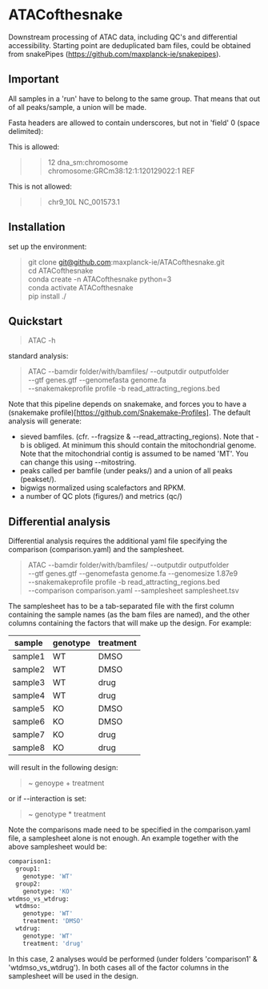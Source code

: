 # ATACofthesnake

Downstream processing of ATAC data, including QC's and differential accessibility. Starting point are deduplicated bam files, could be obtained from snakePipes (https://github.com/maxplanck-ie/snakepipes).

## Important

All samples in a 'run' have to belong to the same group. That means that out of all peaks/sample, a union will be made.

Fasta headers are allowed to contain underscores, but not in 'field' 0 (space delimited):

This is allowed:

 > >12 dna_sm:chromosome chromosome:GRCm38:12:1:120129022:1 REF

This is not allowed:

 > >chr9_10L
 > >NC_001573.1

## Installation

  set up the environment:  
>  git clone git@github.com:maxplanck-ie/ATACofthesnake.git  
>  cd ATACofthesnake  
>  conda create -n ATACofthesnake python=3  
>  conda activate ATACofthesnake  
>  pip install ./  

## Quickstart

 > ATAC -h  

standard analysis:

 > ATAC --bamdir folder/with/bamfiles/ --outputdir outputfolder \
   --gtf genes.gtf --genomefasta genome.fa \
   --snakemakeprofile profile -b read_attracting_regions.bed

Note that this pipeline depends on snakemake, and forces you to have a (snakemake profile)[https://github.com/Snakemake-Profiles].
The default analysis will generate:

 - sieved bamfiles.
(cfr. --fragsize & --read_attracting_regions). Note that -b is obliged. At minimum this should contain the mitochondrial genome. Note that the mitochondrial contig is assumed to be named 'MT'. You can change this using --mitostring.
 - peaks called per bamfile (under peaks/) and a union of all peaks (peakset/).
 - bigwigs normalized using scalefactors and RPKM.
 - a number of QC plots (figures/) and metrics (qc/)

## Differential analysis

Differential analysis requires the additional yaml file specifying the comparison (comparison.yaml) and the samplesheet.

 > ATAC --bamdir folder/with/bamfiles/ --outputdir outputfolder \
   --gtf genes.gtf --genomefasta genome.fa --genomesize 1.87e9 \
   --snakemakeprofile profile -b read_attracting_regions.bed \
   --comparison comparison.yaml --samplesheet samplesheet.tsv

The samplesheet has to be a tab-separated file with the first column containing the sample names (as the bam files are named), and the other columns containing the factors that will make up the design. For example:

| sample | genotype | treatment |
| -- | -- | -- |
| sample1 | WT | DMSO |
| sample2 | WT | DMSO |
| sample3 | WT | drug |
| sample4 | WT | drug |
| sample5 | KO | DMSO |
| sample6 | KO | DMSO |
| sample7 | KO | drug |
| sample8 | KO | drug |

will result in the following design:

 > ~ genoype + treatment

or if --interaction is set:

 > ~ genotype * treatment  

Note the comparisons made need to be specified in the comparison.yaml file, a samplesheet alone is not enough. An example together with the above samplesheet would be:

```bash
comparison1:
  group1:
    genotype: 'WT'
  group2:
    genotype: 'KO'
wtdmso_vs_wtdrug:
  wtdmso:
    genotype: 'WT'
    treatment: 'DMSO'
  wtdrug:
    genotype: 'WT'
    treatment: 'drug'
```

In this case, 2 analyses would be performed (under folders 'comparison1' & 'wtdmso_vs_wtdrug'). In both cases all of the factor columns in the samplesheet will be used in the design.